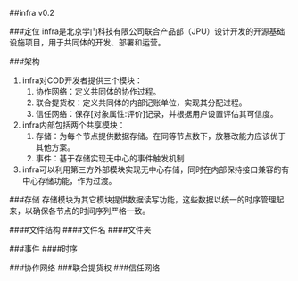 ##infra
v0.2

###定位
infra是北京学门科技有限公司联合产品部（JPU）设计开发的开源基础设施项目，用于共同体的开发、部署和运营。

###架构
1. infra对COD开发者提供三个模块：
	1. 协作网络：定义共同体的协作过程。
	2. 联合提货权：定义共同体的内部记账单位，实现其分配过程。
	3. 信任网络：保存[对象属性:评价]记录，并根据用户设置评估其可信度。
2. infra内部包括两个共享模块：
	1. 存储：为每个节点提供数据存储。在同等节点数下，放篡改能力应该优于其他方案。
	2. 事件：基于存储实现无中心的事件触发机制
3. infra可以利用第三方外部模块实现无中心存储，同时在内部保持接口兼容的有中心存储功能，作为过渡。

###存储
存储模块为其它模块提供数据读写功能，这些数据以统一的时序管理起来，以确保各节点的时间序列严格一致。

####文件结构
####文件名
####文件夹

###事件
####时序

###协作网络
###联合提货权
###信任网络